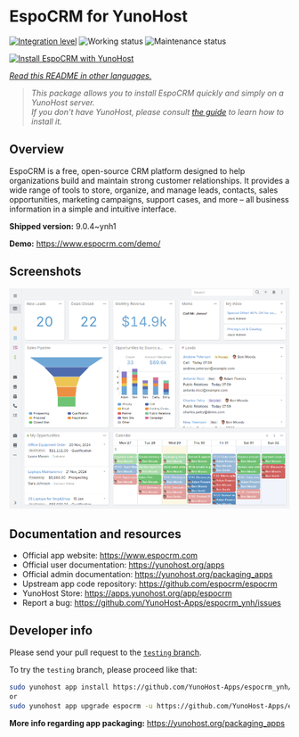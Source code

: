 <!--
N.B.: This README was automatically generated by <https://github.com/YunoHost/apps/tree/master/tools/readme_generator>
It shall NOT be edited by hand.
-->

# EspoCRM for YunoHost

[![Integration level](https://apps.yunohost.org/badge/integration/espocrm)](https://ci-apps.yunohost.org/ci/apps/espocrm/)
![Working status](https://apps.yunohost.org/badge/state/espocrm)
![Maintenance status](https://apps.yunohost.org/badge/maintained/espocrm)

[![Install EspoCRM with YunoHost](https://install-app.yunohost.org/install-with-yunohost.svg)](https://install-app.yunohost.org/?app=espocrm)

*[Read this README in other languages.](./ALL_README.md)*

> *This package allows you to install EspoCRM quickly and simply on a YunoHost server.*  
> *If you don't have YunoHost, please consult [the guide](https://yunohost.org/install) to learn how to install it.*

## Overview

EspoCRM is a free, open-source CRM platform designed to help organizations build and maintain strong customer relationships. It provides a wide range of tools to store, organize, and manage leads, contacts, sales opportunities, marketing campaigns, support cases, and more – all business information in a simple and intuitive interface.


**Shipped version:** 9.0.4~ynh1

**Demo:** <https://www.espocrm.com/demo/>

## Screenshots

![Screenshot of EspoCRM](./doc/screenshots/screenshot.png)

## Documentation and resources

- Official app website: <https://www.espocrm.com>
- Official user documentation: <https://yunohost.org/apps>
- Official admin documentation: <https://yunohost.org/packaging_apps>
- Upstream app code repository: <https://github.com/espocrm/espocrm>
- YunoHost Store: <https://apps.yunohost.org/app/espocrm>
- Report a bug: <https://github.com/YunoHost-Apps/espocrm_ynh/issues>

## Developer info

Please send your pull request to the [`testing` branch](https://github.com/YunoHost-Apps/espocrm_ynh/tree/testing).

To try the `testing` branch, please proceed like that:

```bash
sudo yunohost app install https://github.com/YunoHost-Apps/espocrm_ynh/tree/testing --debug
or
sudo yunohost app upgrade espocrm -u https://github.com/YunoHost-Apps/espocrm_ynh/tree/testing --debug
```

**More info regarding app packaging:** <https://yunohost.org/packaging_apps>
